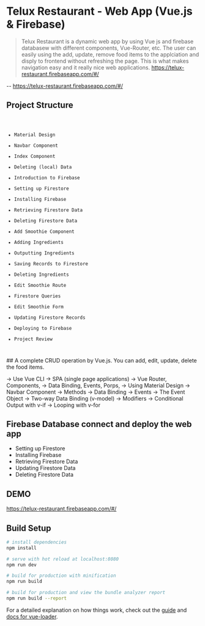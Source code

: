 # Telux Restaurant - Web App (Vue.js & Firebase) 

> Telux Restaurant is a dynamic web app by using Vue js and firebase databasew with different components, Vue-Router, etc. The user can easily  using the add, update, remove food items to the applciation and disply to frontend without refreshing the page. This is what makes navigation easy and it really nice web applications. https://telux-restaurant.firebaseapp.com/#/
 
-- https://telux-restaurant.firebaseapp.com/#/

## Project Structure 
<code>
<ul>
<li>Material Design </li>
<li>Navbar Component </li>
<li>Index Component </li>
<li>Deleting (local) Data </li>
<li>Introduction to Firebase </li>
<li>Setting up Firestore </li>
<li>Installing Firebase </li>
<li>Retrieving Firestore Data </li>
<li>Deleting Firestore Data </li>
<li>Add Smoothie Component </li>
<li>Adding Ingredients </li>
<li>Outputting Ingredients </li>
<li>Saving Records to Firestore </li>
<li>Deleting Ingredients </li>
<li>Edit Smoothie Route </li>
<li>Firestore Queries </li>
<li>Edit Smoothie Form </li>
<li>Updating Firestore Records </li>
<li>Deploying to Firebase </li>
<li>Project Review </li>
</ul>
</code>
## A complete CRUD operation by Vue.js. You can add, edit, update, delete the food items.       


-> Use Vue  CLI 
-> SPA (single page applications)
-> Vue Router, Components, 
-> Data Binding, Events, Porps, 
-> Using Material Design
-> Navbar Component 
-> Methods
-> Data Binding
-> Events
-> The Event Object
-> Two-way Data Binding (v-model)
-> Modifiers 
-> Conditional Output with v-if 
-> Looping with v-for

## Firebase Database connect and deploy the web app

- Setting up Firestore
- Installing Firebase
- Retrieving Firestore Data
- Updating Firestore Data
- Deleting Firestore Data


## DEMO 

https://telux-restaurant.firebaseapp.com/#/

## Build Setup

``` bash
# install dependencies
npm install

# serve with hot reload at localhost:8080
npm run dev

# build for production with minification
npm run build

# build for production and view the bundle analyzer report
npm run build --report
```

For a detailed explanation on how things work, check out the [guide](http://vuejs-templates.github.io/webpack/) and [docs for vue-loader](http://vuejs.github.io/vue-loader).
